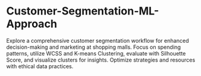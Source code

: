 # Customer-Segmentation-ML-Approach
Explore a comprehensive customer segmentation workflow for enhanced decision-making and marketing at shopping malls. Focus on spending patterns, utilize WCSS and K-means Clustering, evaluate with Silhouette Score, and visualize clusters for insights. Optimize strategies and resources with ethical data practices.
